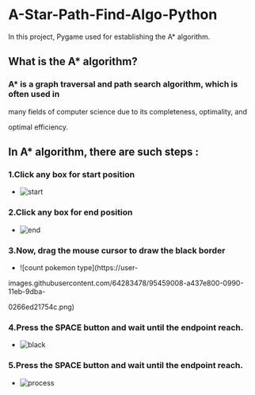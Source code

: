 # A-Star-Path-Find-Algo-Python

In this project, Pygame used for establishing the A* algorithm.

## What is the A* algorithm?
### A* is a graph traversal and path search algorithm, which is often used in 

many fields of computer science due to its completeness, optimality, and 

optimal efficiency. 
 


## In A* algorithm, there are such steps :


### 1.Click any box for start position
* ![start](https://user-images.githubusercontent.com/64283478/98241015-519e1b80-1f90-11eb-997e-aae4ac98ed3b.PNG)



### 2.Click any box for end position

* ![end](https://user-images.githubusercontent.com/64283478/98241055-61b5fb00-1f90-11eb-8728-87ddc9e1f087.PNG)

 

### 3.Now, drag the mouse cursor to draw the black border

* ![count pokemon type](https://user-

images.githubusercontent.com/64283478/95459008-a437e800-0990-11eb-9dba-

0266ed21754c.png)



### 4.Press the SPACE button and wait until the endpoint reach.
* ![black](https://user-images.githubusercontent.com/64283478/98241064-65498200-1f90-11eb-93e8-b1bb4cf01087.PNG)



### 5.Press the SPACE button and wait until the endpoint reach.
* ![process](https://user-images.githubusercontent.com/64283478/98241061-637fbe80-1f90-11eb-80b1-496d9f12c436.PNG)

